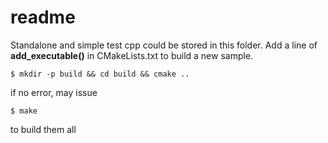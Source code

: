 # readme

Standalone and simple test cpp could be stored in this folder.
Add a line of **add_executable()** in CMakeLists.txt to build a new sample.

```
$ mkdir -p build && cd build && cmake ..
```

if no error, may issue
```
$ make
```
to build them all
